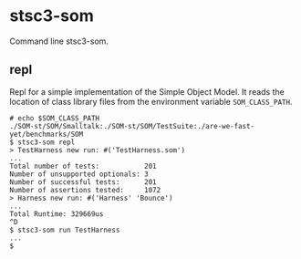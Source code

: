# stsc3-som

Command line stsc3-som.

## repl

Repl for a simple implementation of the Simple Object Model.
It reads the location of class library files from the environment variable `SOM_CLASS_PATH`.

~~~~
# echo $SOM_CLASS_PATH
./SOM-st/SOM/Smalltalk:./SOM-st/SOM/TestSuite:./are-we-fast-yet/benchmarks/SOM
$ stsc3-som repl
> TestHarness new run: #('TestHarness.som')
...
Total number of tests:           201
Number of unsupported optionals: 3
Number of successful tests:      201
Number of assertions tested:     1072
> Harness new run: #('Harness' 'Bounce')
...
Total Runtime: 329669us
^D
$ stsc3-som run TestHarness
...
$
~~~~
